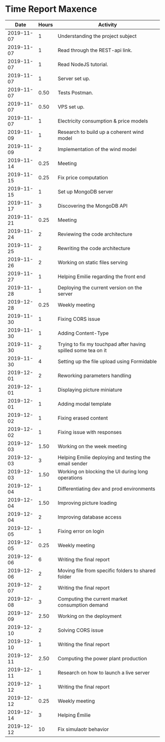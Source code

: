 # Time Report Maxence

| Date  |      Hours    | Activity                                                      |
| ----------- | ------- |----------------------------------------------------------------
| 2019-11-07  | 1       | Understanding the project subject                             |
| 2019-11-07  | 1       | Read through the REST-api link.                               |
| 2019-11-07  | 1       | Read NodeJS tutorial.                                         |
| 2019-11-07  | 1       | Server set up.                                                |
| 2019-11-07  | 0.50    | Tests Postman.                                                |
| 2019-11-07  | 0.50    | VPS set up.                                                   |
| 2019-11-07  | 1       | Electricity consumption & price models                        |
| 2019-11-09  | 1       | Research to build up a coherent wind model                    |
| 2019-11-09  | 2       | Implementation of the wind model                              |
| 2019-11-14  | 0.25    | Meeting                                                       |
| 2019-11-15  | 0.25    | Fix price computation                                         |
| 2019-11-15  | 1       | Set up MongoDB server                                         |
| 2019-11-17  | 3       | Discovering the MongoDB API                                   |
| 2019-11-21  | 0.25    | Meeting                                                       |
| 2019-11-24  | 2       | Reviewing the code architecture                               |
| 2019-11-25  | 2       | Rewriting the code architecture                               |
| 2019-11-26  | 2       | Working on static files serving                               |
| 2019-11-27  | 1       | Helping Emilie regarding the front end                        |
| 2019-11-28  | 1       | Deploying the current version on the server                   |
| 2019-12-28  | 0.25    | Weekly meeting                                                |
| 2019-11-30  | 1       | Fixing CORS issue                                             |
| 2019-11-30  | 1       | Adding Content-Type                                           |
| 2019-11-30  | 2       | Trying to fix my touchpad after having spilled some tea on it |
| 2019-11-30  | 4       | Setting up the file upload using Formidable                   |
| 2019-12-01  | 2       | Reworking parameters handling                                 |
| 2019-12-01  | 1       | Displaying picture miniature                                  |
| 2019-12-01  | 1       | Adding modal template                                         |
| 2019-12-02  | 1       | Fixing erased content                                         |
| 2019-12-02  | 1       | Fixing issue with responses                                   |
| 2019-12-03  | 1.50    | Working on the week meeting                                   |
| 2019-12-03  | 3       | Helping Emilie deploying and testing the email sender         |
| 2019-12-03  | 1.50    | Working on blocking the UI during long operations             |
| 2019-12-04  | 1       | Differentiating dev and prod environments                     |
| 2019-12-04  | 1.50    | Improving picture loading                                     |
| 2019-12-04  | 2       | Improving database access                                     |
| 2019-12-05  | 1       | Fixing error on login                                         |
| 2019-12-05  | 0.25    | Weekly meeting                                                |
| 2019-12-06  | 6       | Writing the final report                                      |
| 2019-12-06  | 2       | Moving file from specific folders to shared folder            |
| 2019-12-07  | 2       | Writing the final report                                      |
| 2019-12-08  | 3       | Computing the current market consumption demand               |
| 2019-12-09  | 2.50    | Working on the deployment                                     |
| 2019-12-10  | 2       | Solving CORS issue                                            |
| 2019-12-10  | 1       | Writing the final report                                      |
| 2019-12-11  | 2.50    | Computing the power plant production                          |
| 2019-12-11  | 1       | Research on how to launch a live server                       |
| 2019-12-12  | 1       | Writing the final report                                      |
| 2019-12-12  | 0.25    | Weekly meeting                                                |
| 2019-12-14  | 3       | Helping Émilie                                                |
| 2019-12-12  | 10      | Fix simulaotr behavior                                        |